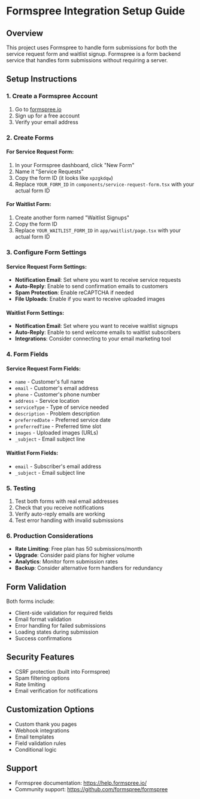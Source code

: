 # Formspree Integration Setup Guide

## Overview
This project uses Formspree to handle form submissions for both the service request form and waitlist signup. Formspree is a form backend service that handles form submissions without requiring a server.

## Setup Instructions

### 1. Create a Formspree Account
1. Go to [formspree.io](https://formspree.io)
2. Sign up for a free account
3. Verify your email address

### 2. Create Forms

#### For Service Request Form:
1. In your Formspree dashboard, click "New Form"
2. Name it "Service Requests"
3. Copy the form ID (it looks like `xpzgkdqw`)
4. Replace `YOUR_FORM_ID` in `components/service-request-form.tsx` with your actual form ID

#### For Waitlist Form:
1. Create another form named "Waitlist Signups"
2. Copy the form ID
3. Replace `YOUR_WAITLIST_FORM_ID` in `app/waitlist/page.tsx` with your actual form ID

### 3. Configure Form Settings

#### Service Request Form Settings:
- **Notification Email**: Set where you want to receive service requests
- **Auto-Reply**: Enable to send confirmation emails to customers
- **Spam Protection**: Enable reCAPTCHA if needed
- **File Uploads**: Enable if you want to receive uploaded images

#### Waitlist Form Settings:
- **Notification Email**: Set where you want to receive waitlist signups
- **Auto-Reply**: Enable to send welcome emails to waitlist subscribers
- **Integrations**: Consider connecting to your email marketing tool

### 4. Form Fields

#### Service Request Form Fields:
- `name` - Customer's full name
- `email` - Customer's email address
- `phone` - Customer's phone number
- `address` - Service location
- `serviceType` - Type of service needed
- `description` - Problem description
- `preferredDate` - Preferred service date
- `preferredTime` - Preferred time slot
- `images` - Uploaded images (URLs)
- `_subject` - Email subject line

#### Waitlist Form Fields:
- `email` - Subscriber's email address
- `_subject` - Email subject line

### 5. Testing
1. Test both forms with real email addresses
2. Check that you receive notifications
3. Verify auto-reply emails are working
4. Test error handling with invalid submissions

### 6. Production Considerations
- **Rate Limiting**: Free plan has 50 submissions/month
- **Upgrade**: Consider paid plans for higher volume
- **Analytics**: Monitor form submission rates
- **Backup**: Consider alternative form handlers for redundancy

## Form Validation
Both forms include:
- Client-side validation for required fields
- Email format validation
- Error handling for failed submissions
- Loading states during submission
- Success confirmations

## Security Features
- CSRF protection (built into Formspree)
- Spam filtering options
- Rate limiting
- Email verification for notifications

## Customization Options
- Custom thank you pages
- Webhook integrations
- Email templates
- Field validation rules
- Conditional logic

## Support
- Formspree documentation: https://help.formspree.io/
- Community support: https://github.com/formspree/formspree

